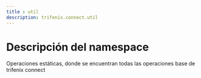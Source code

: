 ```yaml
---
title : util
description: trifenix.connect.util
---
```



# Descripción del namespace


Operaciones estáticas, donde se encuentran todas las operaciones base de trifenix connect


